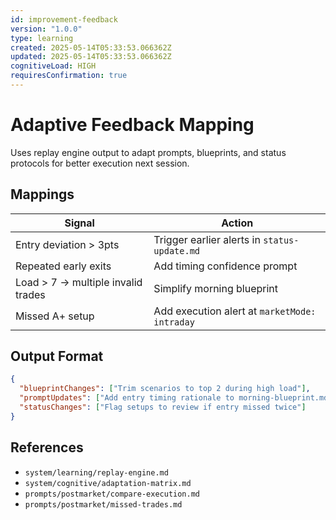 ```yaml
---
id: improvement-feedback
version: "1.0.0"
type: learning
created: 2025-05-14T05:33:53.066362Z
updated: 2025-05-14T05:33:53.066362Z
cognitiveLoad: HIGH
requiresConfirmation: true
---
```


# Adaptive Feedback Mapping

Uses replay engine output to adapt prompts, blueprints, and status protocols for better execution next session.

## Mappings

| Signal | Action |
|--------|--------|
| Entry deviation > 3pts | Trigger earlier alerts in `status-update.md` |
| Repeated early exits | Add timing confidence prompt |
| Load > 7 → multiple invalid trades | Simplify morning blueprint |
| Missed A+ setup | Add execution alert at `marketMode: intraday` |

## Output Format

```json
{
  "blueprintChanges": ["Trim scenarios to top 2 during high load"],
  "promptUpdates": ["Add entry timing rationale to morning-blueprint.md"],
  "statusChanges": ["Flag setups to review if entry missed twice"]
}
```

## References

- `system/learning/replay-engine.md`
- `system/cognitive/adaptation-matrix.md`
- `prompts/postmarket/compare-execution.md`
- `prompts/postmarket/missed-trades.md`
